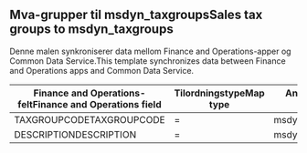 ## <a name="sales-tax-groups-to-msdyn_taxgroups"></a><span data-ttu-id="4b109-101">Mva-grupper til msdyn_taxgroups</span><span class="sxs-lookup"><span data-stu-id="4b109-101">Sales tax groups to msdyn_taxgroups</span></span>

<span data-ttu-id="4b109-102">Denne malen synkroniserer data mellom Finance and Operations-apper og Common Data Service.</span><span class="sxs-lookup"><span data-stu-id="4b109-102">This template synchronizes data between Finance and Operations apps and Common Data Service.</span></span>

<span data-ttu-id="4b109-103">Finance and Operations-felt</span><span class="sxs-lookup"><span data-stu-id="4b109-103">Finance and Operations field</span></span> | <span data-ttu-id="4b109-104">Tilordningstype</span><span class="sxs-lookup"><span data-stu-id="4b109-104">Map type</span></span> | <span data-ttu-id="4b109-105">Annet Dynamics 365-felt</span><span class="sxs-lookup"><span data-stu-id="4b109-105">Other Dynamics 365 field</span></span> | <span data-ttu-id="4b109-106">Standardverdi</span><span class="sxs-lookup"><span data-stu-id="4b109-106">Default value</span></span>
---|---|---|---
<span data-ttu-id="4b109-107">TAXGROUPCODE</span><span class="sxs-lookup"><span data-stu-id="4b109-107">TAXGROUPCODE</span></span> | = | <span data-ttu-id="4b109-108">msdyn_name</span><span class="sxs-lookup"><span data-stu-id="4b109-108">msdyn_name</span></span> | 
<span data-ttu-id="4b109-109">DESCRIPTION</span><span class="sxs-lookup"><span data-stu-id="4b109-109">DESCRIPTION</span></span> | = | <span data-ttu-id="4b109-110">msdyn_description</span><span class="sxs-lookup"><span data-stu-id="4b109-110">msdyn_description</span></span> | 

